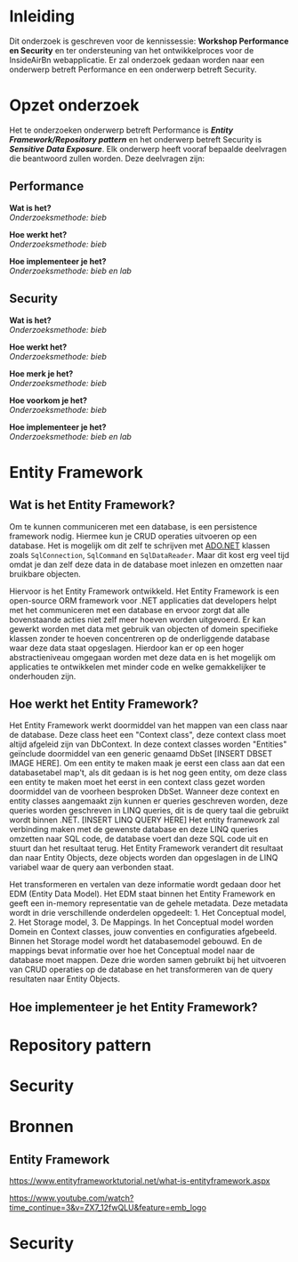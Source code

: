 # Inleiding
Dit onderzoek is geschreven voor de kennissessie: **Workshop Performance en Security** en ter ondersteuning van het ontwikkelproces voor de InsideAirBn webapplicatie. Er zal onderzoek gedaan worden naar een onderwerp betreft Performance en een onderwerp betreft Security.

# Opzet onderzoek
Het te onderzoeken onderwerp betreft Performance is ***Entity Framework/Repository pattern*** en het onderwerp betreft Security is ***Sensitive Data Exposure***. Elk onderwerp heeft vooraf bepaalde deelvragen die beantwoord zullen worden. Deze deelvragen zijn:

## Performance
**Wat is het?**<br/>
    *Onderzoeksmethode: bieb*

**Hoe werkt het?**<br/>
    *Onderzoeksmethode: bieb*

**Hoe implementeer je het?**<br/>
    *Onderzoeksmethode: bieb en lab*

## Security
**Wat is het?**<br/>
    *Onderzoeksmethode: bieb*

**Hoe werkt het?**<br/>
    *Onderzoeksmethode: bieb*

**Hoe merk je het?**<br/>
    *Onderzoeksmethode: bieb*

**Hoe voorkom je het?**<br/>
    *Onderzoeksmethode: bieb*

**Hoe implementeer je het?**<br/>
    *Onderzoeksmethode: bieb en lab*

# Entity Framework
## Wat is het Entity Framework?
Om te kunnen communiceren met een database, is een persistence framework nodig. Hiermee kun je CRUD operaties uitvoeren op een database. Het is mogelijk om dit zelf te schrijven met [ADO.NET](https://nl.wikipedia.org/wiki/ADO.NET) klassen zoals `SqlConnection`, `SqlCommand` en `SqlDataReader`. Maar dit kost erg veel tijd omdat je dan zelf deze data in de database moet inlezen en omzetten naar bruikbare objecten.

Hiervoor is het Entity Framework ontwikkeld. Het Entity Framework is een open-source ORM framework voor .NET applicaties dat developers helpt met het communiceren met een database en ervoor zorgt dat alle bovenstaande acties niet zelf meer hoeven worden uitgevoerd. Er kan gewerkt worden met data met gebruik van objecten of domein specifieke klassen zonder te hoeven concentreren op de onderliggende database waar deze data staat opgeslagen. Hierdoor kan er op een hoger abstractieniveau omgegaan worden met deze data en is het mogelijk om applicaties te ontwikkelen met minder code en welke gemakkelijker te onderhouden zijn.



## Hoe werkt het Entity Framework?
Het Entity Framework werkt doormiddel van het mappen van een class naar de database. Deze class heet een "Context class", deze context class moet altijd afgeleid zijn van DbContext. In deze context classes worden "Entities" geïnclude doormiddel van een generic genaamd DbSet<TEntity> [INSERT DBSET IMAGE HERE].
Om een entity te maken maak je eerst een class aan dat een databasetabel map't, als dit gedaan is is het nog geen entity, om deze class een entity te maken moet het eerst in een context class gezet worden doormiddel van de voorheen besproken DbSet<TEntity>. Wanneer deze context en entity classes aangemaakt zijn kunnen er queries geschreven worden, deze queries worden geschreven in LINQ queries, dit is de query taal die gebruikt wordt binnen .NET. [INSERT LINQ QUERY HERE]
Het entity framework zal verbinding maken met de gewenste database en deze LINQ queries omzetten naar SQL code, de database voert dan deze SQL code uit en stuurt dan het resultaat terug. Het Entity Framework verandert dit resultaat dan naar Entity Objects, deze objects worden dan opgeslagen in de LINQ variabel waar de query aan verbonden staat.

Het transformeren en vertalen van deze informatie wordt gedaan door het EDM (Entity Data Model). Het EDM staat binnen het Entity Framework en geeft een in-memory representatie van de gehele metadata. Deze metadata wordt in drie verschillende onderdelen opgedeelt: 1. Het Conceptual model, 2. Het Storage model, 3. De Mappings.
In het Conceptual model worden Domein en Context classes, jouw conventies en configuraties afgebeeld. Binnen het Storage model wordt het databasemodel gebouwd. En de mappings bevat informatie over hoe het Conceptual model naar de database moet mappen.
Deze drie worden samen gebruikt bij het uitvoeren van CRUD operaties op de database en het transformeren van de query resultaten naar Entity Objects.

## Hoe implementeer je het Entity Framework?

# Repository pattern

# Security

# Bronnen
## Entity Framework
https://www.entityframeworktutorial.net/what-is-entityframework.aspx

https://www.youtube.com/watch?time_continue=3&v=ZX7_12fwQLU&feature=emb_logo

# Security

